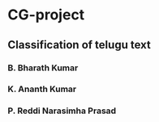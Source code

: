 # CG-project
## Classification of telugu text

### B. Bharath Kumar 
### K. Ananth Kumar
### P. Reddi Narasimha Prasad
